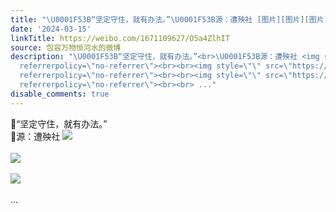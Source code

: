 ```yaml
---
title: "\U0001F53B“坚定守住，就有办法。”\U0001F53B源：遭殃社 [图片][图片][图片]"
date: '2024-03-15'
linkTitle: https://weibo.com/1671109627/O5a4ZlhIT
source: 包容万物恒河水的微博
description: "\U0001F53B“坚定守住，就有办法。”<br>\U0001F53B源：遭殃社 <img style=\"\" src=\"https://tvax3.sinaimg.cn/large/639b1bfbly1hns08psa9ej20ra0kwthk.jpg\"
  referrerpolicy=\"no-referrer\"><br><br><img style=\"\" src=\"https://tvax3.sinaimg.cn/large/639b1bfbly1hns096ih2bj20rp0d2dhy.jpg\"
  referrerpolicy=\"no-referrer\"><br><br><img style=\"\" src=\"https://tvax1.sinaimg.cn/large/639b1bfbly1hns09csmz2j20q20d6dhz.jpg\"
  referrerpolicy=\"no-referrer\"><br><br> ..."
disable_comments: true
---
```

🔻“坚定守住，就有办法。”<br>🔻源：遭殃社 <img style="" src="https://tvax3.sinaimg.cn/large/639b1bfbly1hns08psa9ej20ra0kwthk.jpg" referrerpolicy="no-referrer"><br><br><img style="" src="https://tvax3.sinaimg.cn/large/639b1bfbly1hns096ih2bj20rp0d2dhy.jpg" referrerpolicy="no-referrer"><br><br><img style="" src="https://tvax1.sinaimg.cn/large/639b1bfbly1hns09csmz2j20q20d6dhz.jpg" referrerpolicy="no-referrer"><br><br> ...